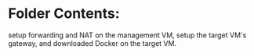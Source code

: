 # Folder Contents:

 setup forwarding and NAT on the management VM, setup the target VM's gateway, and downloaded Docker on the target VM.
